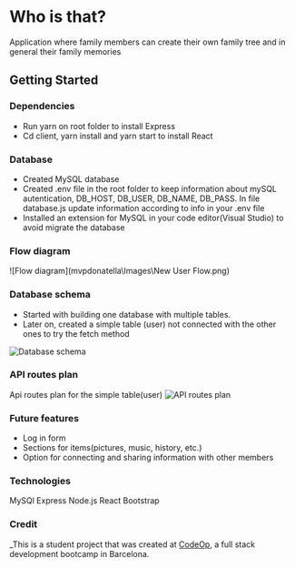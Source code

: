 # Who is that?
 
Application where family members can create their own family tree and in general their family memories

## Getting Started

### Dependencies
- Run yarn on root folder to install Express
- Cd client, yarn install and yarn start to install React

### Database
- Created MySQL database
- Created .env file in the root folder to keep information about mySQL autentication, DB_HOST, DB_USER, DB_NAME, DB_PASS. In file database.js update information according to info in your .env file
- Installed an extension for MySQL in your code editor(Visual Studio) to avoid migrate the database 

### Flow diagram
![Flow diagram](mvpdonatella\Images\New User Flow.png)

### Database schema
- Started with building one database with multiple tables. 
- Later on, created a simple table (user) not connected with the other ones to try the fetch method

![Database schema](mvpdonatella\Images\Captureee.PNG)

### API routes plan
Api routes plan for the simple table(user)
![API routes plan](mvpdonatella\Images\API.PNG)


### Future features
- Log in form
- Sections for items(pictures, music, history, etc.)
- Option for connecting and sharing information with other members

### Technologies
MySQl
Express
Node.js
React
Bootstrap

### Credit
_This is a student project that was created at [CodeOp](http://codeop.tech), a full stack development bootcamp in Barcelona.